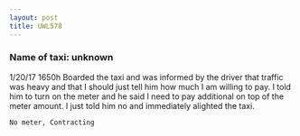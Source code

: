 ```yaml
---
layout: post
title: UWL578
---
```


### Name of taxi: unknown

1/20/17 1650h Boarded the taxi and was informed by the driver that traffic was heavy and that I should just tell him how much I am willing to pay. I told him to turn on the meter and he said I need to pay additional on top of the meter amount. I just told him no and immediately alighted the taxi.

```No meter, Contracting```
